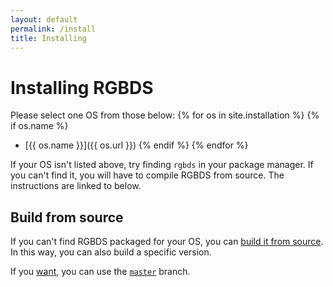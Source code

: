 ```yaml
---
layout: default
permalink: /install
title: Installing
---
```


# Installing RGBDS

Please select one OS from those below:
{% for os in site.installation %}
	{% if os.name %}
- [{{ os.name }}]({{ os.url }})
	{% endif %}
{% endfor %}

If your OS isn't listed above, try finding `rgbds` in your package manager. If you can't find it, you will have to compile RGBDS from source. The instructions are linked to below.

## Build from source

If you can't find RGBDS packaged for your OS, you can [build it from source](/install/source). In this way, you can also build a specific version.

If you [want](/docs/master/#what), you can use the [`master`](/install/master) branch.
